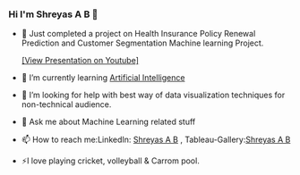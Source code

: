 ### Hi I'm Shreyas A B 👋


- 🔭 Just completed a project on Health Insurance Policy Renewal Prediction and Customer Segmentation Machine learning Project.
  
   [[View Presentation on Youtube]](https://www.youtube.com/watch?v=9Ymq7WSuXDE)
- 🌱 I’m currently learning [Artificial Intelligence](https://en.wikipedia.org/wiki/Artificial_intelligence)
- 🤔 I’m looking for help with best way of data visualization techniques for non-technical audience.
- 💬 Ask me about Machine Learning related stuff
- 📫 How to reach me:LinkedIn: [Shreyas A B](https://www.linkedin.com/in/shreyas-a-b-632078203/) , Tableau-Gallery:[Shreyas A B](https://public.tableau.com/app/profile/shreyas.a.b)
- ⚡I love playing cricket, volleyball & Carrom pool.

